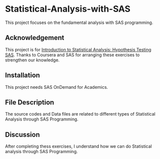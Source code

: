 # Statistical-Analysis-with-SAS
 
This project focuses on the fundamental analysis with SAS programming. 
 
## Acknowledgement
This project is for [Introduction to Statistical Analysis: Hypothesis Testing SAS](https://www.coursera.org/learn/statistical-analysis-hypothesis-testing-sas).
Thanks to Coursera and SAS for arranging these exercises to strengthen our knowledge. 
## Installation
This project needs SAS OnDemand for Academics.

## File Description
The source codes and Data files are related to different types of Statistical Analysis through SAS Programming.

## Discussion
After completing thess exercises, I understand how we can do Statistical analysis through SAS Programming.
